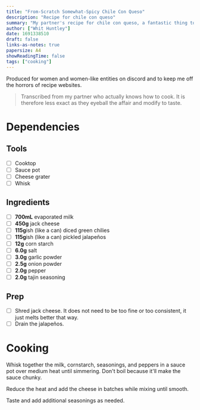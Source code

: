 ```yaml
---
title: "From-Scratch Somewhat-Spicy Chile Con Queso"
description: "Recipe for chile con queso"
summary: "My partner's recipe for chile con queso, a fantastic thing to pair with the pretzel bites."
author: ["Whit Huntley"]
date: 1691338510
draft: false
links-as-notes: true
papersize: A4
showReadingTime: false
tags: ["cooking"]
---
```


Produced for women and women-like entities on discord and to keep me off the horrors of recipe websites. 

> Transcribed from my partner who actually knows how to cook. It is therefore less exact as they eyeball the affair and modify to taste.

# Dependencies

## Tools

- [ ] Cooktop
- [ ] Sauce pot
- [ ] Cheese grater
- [ ] Whisk

## Ingredients

- [ ] **700mL** evaporated milk
- [ ] **450g** jack cheese
- [ ] **115g**ish (like a can) diced green chilies
- [ ] **115g**ish (like a can) pickled jalapeños
- [ ] **12g** corn starch
- [ ] **6.0g** salt
- [ ] **3.0g** garlic powder
- [ ] **2.5g** onion powder
- [ ] **2.0g** pepper
- [ ] **2.0g** tajin seasoning

## Prep

- [ ] Shred jack cheese. It does not need to be too fine or too consistent, it just melts better that way.
- [ ] Drain the jalapeños.

# Cooking

Whisk together the milk, cornstarch, seasonings, and peppers in a sauce pot over medium heat until simmering. Don't boil because it'll make the sauce chunky.

Reduce the heat and add the cheese in batches while mixing until smooth.

Taste and add additional seasonings as needed.

